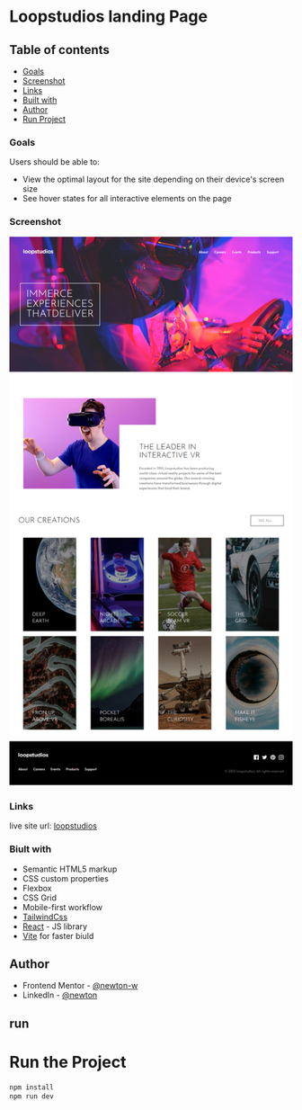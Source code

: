 # Loopstudios landing Page

## Table of contents

- [Goals](#Goals)
- [Screenshot](#screenshot)
- [Links](#links)
- [Built with](#built-with)
- [Author](#author) 
- [Run Project](#run)

### Goals

Users should be able to:

- View the optimal layout for the site depending on their device's screen size
- See hover states for all interactive elements on the page

### Screenshot

![](./screenshot.png)

### Links

live site url: [loopstudios](https://newt-loopstudios.netlify.app/)

### Biult with

- Semantic HTML5 markup
- CSS custom properties
- Flexbox
- CSS Grid
- Mobile-first workflow
- [TailwindCss](https://tailwindcss.com/)
- [React](https://reactjs.org/) - JS library
- [Vite](https://vitejs.dev) for faster biuld

## Author

- Frontend Mentor - [@newton-w](https://www.frontendmentor.io/profile/newton-w)
- LinkedIn - [@newton](https://www.linkedin.com/in/newton-warui)

## run
# Run the Project

    npm install
    npm run dev
